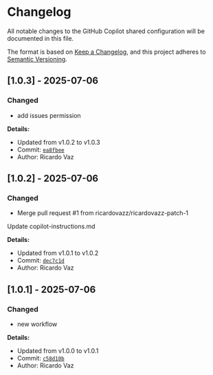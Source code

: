 # Changelog

All notable changes to the GitHub Copilot shared configuration will be documented in this file.

The format is based on [Keep a Changelog](https://keepachangelog.com/en/1.0.0/),
and this project adheres to [Semantic Versioning](https://semver.org/spec/v2.0.0.html).

## [1.0.3] - 2025-07-06

### Changed
- add issues permission

**Details:**
- Updated from v1.0.2 to v1.0.3
- Commit: [`ea8fbee`](https://github.com/ricardovazz/copilot-test/commit/ea8fbeeb0e18a23928bf17f9389deec1cf9bce53)
- Author: Ricardo Vaz


## [1.0.2] - 2025-07-06

### Changed
- Merge pull request #1 from ricardovazz/ricardovazz-patch-1

Update copilot-instructions.md

**Details:**
- Updated from v1.0.1 to v1.0.2
- Commit: [`dec7c1d`](https://github.com/ricardovazz/copilot-test/commit/dec7c1daf0e1ed7bf62d8d47570276d5d2103ba9)
- Author: Ricardo Vaz


## [1.0.1] - 2025-07-06

### Changed
- new workflow

**Details:**
- Updated from v1.0.0 to v1.0.1
- Commit: [`c58d10b`](https://github.com/ricardovazz/copilot-test/commit/c58d10bfe13d70920aad4a35208a6eb1aeeab03f)
- Author: Ricardo Vaz


